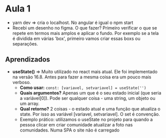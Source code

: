 # Aula 1 
- yarn dev => cria o localhost. No angular é igual o npm start
- Recebi um desenho no figma. O que fazer? Primeiro verificar o que se repete em termos mais amplos e aplicar o fundo. Por exemplo se a tela é dividida em várias 'box', primeiro vamos criar essas boxs ou separações.


## Aprendizados
- **useState()** => Muito utilizado no react mais atual. Ele foi implementado na versão 16.8. Antes para fazer a mesma coisa era um pouco mais verboso.
  - **Como usar:** `const: [variavel, setvariavel] = useState('')`
  - **Quais argumentos?** Apenas um que é o seu estado inicial (que seria a variável[0]). Pode ser qualquer coisa - uma string, um objeto ou um array.
  - **Qual retorno?**  2 coisas - o estado atual e uma função que atualiza o state. Por isso as variável [variavel, setvariavel]. O set é convenção.
  - Exemplo prático: utilizamos o useState no projeto para quando a pessoa clicar em criar comunidade atualizar a foto nas comunidades. Numa SPA o site não é carregado
